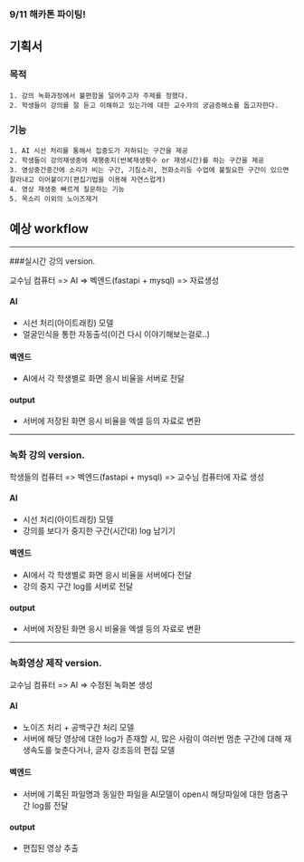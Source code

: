 ### 9/11 해카톤 파이팅!
## 기획서
### 목적 
~~~
1. 강의 녹화과정에서 불편함을 덜어주고자 주제를 정했다.
2. 학생들이 강의를 잘 듣고 이해하고 있는가에 대한 교수자의 궁금증해소를 돕고자한다.
~~~   
### 기능
~~~
1. AI 시선 처리를 통해서 집중도가 저하되는 구간을 제공
2. 학생들이 강의재생중에 재행중지(반복재생횟수 or 재생시간)를 하는 구간을 제공
3. 영상중간중간에 소리가 비는 구간, 기침소리, 전화소리등 수업에 불필요한 구간이 있으면 잘라내고 이어붙이기(편집기법을 이용해 자연스럽게)
4. 영상 재생중 빠르게 질문하는 기능
5. 목소리 이외의 노이즈제거
~~~


## 예상 workflow
---
###실시간 강의 version.

교수님 컴퓨터 => AI => 벡엔드(fastapi + mysql) => 자료생성
#### AI
- 시선 처리(아이트래킹) 모델
- 얼굴인식을 통한 자동출석(이건 다시 이야기해보는걸로..)

#### 벡엔드
- AI에서 각 학생별로 화면 응시 비율을 서버로 전달

#### output
- 서버에 저장된 화면 응시 비율을 엑셀 등의 자료로 변환

---
### 녹화 강의 version.

학생들의 컴퓨터 => 벡엔드(fastapi + mysql) => 교수님 컴퓨터에 자료 생성
#### AI
- 시선 처리(아이트래킹) 모델
- 강의를 보다가 중지한 구간(시간대) log 남기기

#### 벡엔드
- AI에서 각 학생별로 화면 응시 비율을 서버에다 전달
- 강의 중지 구간 log를 서버로 전달

#### output
- 서버에 저장된 화면 응시 비율을 엑셀 등의 자료로 변환

---
### 녹화영상 제작 version.
교수님 컴퓨터 => AI => 수정된 녹화본 생성

#### AI
- 노이즈 처리 + 공백구간 처리 모델
- 서버에 해당 영상에 대한 log가 존재할 시, 많은 사람이 여러번 멈춘 구간에 대해 재생속도를 늦춘다거나, 글자 강조등의 편집 모델

#### 벡엔드
- 서버에 기록된 파일명과 동일한 파일을 AI모델이 open시 해당파일에 대한 멈춤구간 log를 전달

#### output
- 편집된 영상 추출